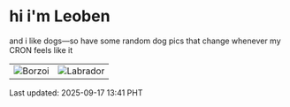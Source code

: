 # hi i'm Leoben

and i like dogs—so have some random dog pics that change whenever my CRON feels like it

|  |  |
|--------|----------|
| ![Borzoi](https://random-dog-vercel.vercel.app/api/random-borzoi?v=1758087678) | ![Labrador](https://random-dog-vercel.vercel.app/api/random-labrador?v=1758087678) |

Last updated: 2025-09-17 13:41 PHT
